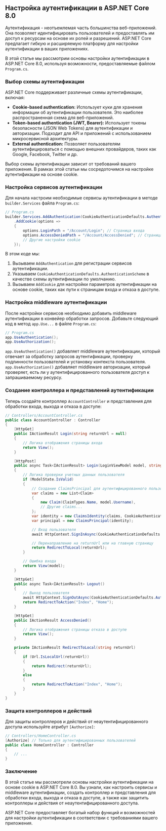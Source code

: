 ## Настройка аутентификации в ASP.NET Core 8.0

Аутентификация - неотъемлемая часть большинства веб-приложений. Она позволяет идентифицировать пользователей и предоставлять им доступ к ресурсам на основе их ролей и разрешений. ASP.NET Core предлагает гибкую и расширяемую платформу для настройки аутентификации в ваших приложениях.

В этой статье мы рассмотрим основы настройки аутентификации в ASP.NET Core 8.0, используя возможности, предоставляемые файлом `Program.cs`.

### Выбор схемы аутентификации

ASP.NET Core поддерживает различные схемы аутентификации, включая:

- **Cookie-based authentication:** Использует куки для хранения информации об аутентификации пользователя. Это наиболее распространенная схема для веб-приложений.
- **Token-based authentication (JWT, Bearer):** Использует токены безопасности (JSON Web Tokens) для аутентификации и авторизации. Подходит для API и приложений с использованием микросервисной архитектуры.
- **External authentication:** Позволяет пользователям аутентифицироваться с помощью внешних провайдеров, таких как Google, Facebook, Twitter и др.

Выбор схемы аутентификации зависит от требований вашего приложения. В рамках этой статьи мы сосредоточимся на настройке аутентификации на основе cookie.

### Настройка сервисов аутентификации

Для начала настроим необходимые сервисы аутентификации в методе `builder.Services` файла `Program.cs`:

```csharp
// Program.cs
builder.Services.AddAuthentication(CookieAuthenticationDefaults.AuthenticationScheme)
    .AddCookie(options =>
    {
        options.LoginPath = "/Account/Login"; // Страница входа
        options.AccessDeniedPath = "/Account/AccessDenied"; // Страница отказа в доступе
        // Другие настройки cookie
    });
```

В этом коде мы:

1. Вызываем `AddAuthentication` для регистрации сервисов аутентификации. 
2. Указываем `CookieAuthenticationDefaults.AuthenticationScheme` в качестве схемы аутентификации по умолчанию.
3. Вызываем `AddCookie` для настройки параметров аутентификации на основе cookie, таких как пути к страницам входа и отказа в доступе.

### Настройка middleware аутентификации

После настройки сервисов необходимо добавить middleware аутентификации в конвейер обработки запросов. Добавьте следующий код в метод `app.Use...` в файле `Program.cs`:

```csharp
// Program.cs
app.UseAuthentication();
app.UseAuthorization();
```

`app.UseAuthentication()` добавляет middleware аутентификации, который отвечает за обработку запросов аутентификации, проверку подлинности пользователей и установку контекста пользователя. 
`app.UseAuthorization()` добавляет middleware авторизации, который проверяет, есть ли у аутентифицированного пользователя доступ к запрашиваемому ресурсу.

### Создание контроллера и представлений аутентификации

Теперь создайте контроллер `AccountController` и представления для обработки входа, выхода и отказа в доступе:

```csharp
// Controllers/AccountController.cs
public class AccountController : Controller
{
    [HttpGet]
    public IActionResult Login(string returnUrl = null)
    {
        // Логика отображения страницы входа
        return View();
    }

    [HttpPost]
    public async Task<IActionResult> Login(LoginViewModel model, string returnUrl = null)
    {
        // Логика проверки учетных данных пользователя
        if (ModelState.IsValid)
        {
            // Создание ClaimsPrincipal для аутентифицированного пользователя
            var claims = new List<Claim>
            {
                new Claim(ClaimTypes.Name, model.Username),
                // Другие claims...
            };
            var identity = new ClaimsIdentity(claims, CookieAuthenticationDefaults.AuthenticationScheme);
            var principal = new ClaimsPrincipal(identity);

            // Вход пользователя
            await HttpContext.SignInAsync(CookieAuthenticationDefaults.AuthenticationScheme, principal);

            // Перенаправление на returnUrl или на главную страницу
            return RedirectToLocal(returnUrl);
        }

        // Ошибка входа
        return View(model);
    }

    [HttpGet]
    public async Task<IActionResult> Logout()
    {
        // Выход пользователя
        await HttpContext.SignOutAsync(CookieAuthenticationDefaults.AuthenticationScheme);
        return RedirectToAction("Index", "Home");
    }

    [HttpGet]
    public IActionResult AccessDenied()
    {
        // Логика отображения страницы отказа в доступе
        return View();
    }

    private IActionResult RedirectToLocal(string returnUrl)
    {
        if (Url.IsLocalUrl(returnUrl))
        {
            return Redirect(returnUrl);
        }
        else
        {
            return RedirectToAction("Index", "Home");
        }
    }
}
```

### Защита контроллеров и действий

Для защиты контроллеров и действий от неаутентифицированного доступа используйте атрибут `[Authorize]`:

```csharp
// Controllers/HomeController.cs
[Authorize] // Только для аутентифицированных пользователей
public class HomeController : Controller
{
    // ...
}
```

### Заключение

В этой статье мы рассмотрели основы настройки аутентификации на основе cookie в ASP.NET Core 8.0. Вы узнали, как настроить сервисы и middleware аутентификации, создать контроллер и представления для обработки входа, выхода и отказа в доступе, а также как защитить контроллеры и действия от неаутентифицированного доступа. 

ASP.NET Core предоставляет богатый набор функций и возможностей для настройки аутентификации в соответствии с требованиями вашего приложения.